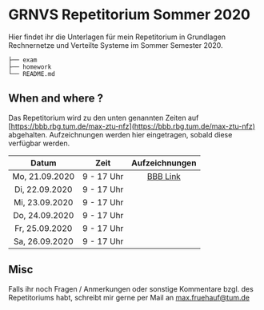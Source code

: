 # GRNVS Repetitorium Sommer 2020

Hier findet ihr die Unterlagen für mein Repetitorium in Grundlagen Rechnernetze und Verteilte Systeme im Sommer Semester 2020.

```
├── exam
├── homework
└── README.md
```

## When and where ? 

Das Repetitorium wird zu den unten genannten Zeiten auf [https://bbb.rbg.tum.de/max-ztu-nfz](https://bbb.rbg.tum.de/max-ztu-nfz) abgehalten.
Aufzeichnungen werden hier eingetragen, sobald diese verfügbar werden.


|     Datum      |    Zeit    |                                                                    Aufzeichnungen                                                                    |
| :------------: | :--------: | :--------------------------------------------------------------------------------------------------------------------------------------------------: |
| Mo, 21.09.2020 | 9 - 17 Uhr | [BBB Link](https://balancer.bbb.rbg.tum.de/playback/presentation/2.0/playback.html?meetingId=ead741bb3e819da824c27c05849a22bb73c1ab9d-1600671561105) |
| Di, 22.09.2020 | 9 - 17 Uhr |                                                                                                                                                      |
| Mi, 23.09.2020 | 9 - 17 Uhr |                                                                                                                                                      |
| Do, 24.09.2020 | 9 - 17 Uhr |                                                                                                                                                      |
| Fr, 25.09.2020 | 9 - 17 Uhr |                                                                                                                                                      |
| Sa, 26.09.2020 | 9 - 17 Uhr |                                                                                                                                                      |

## Misc

Falls ihr noch Fragen / Anmerkungen oder sonstige Kommentare bzgl. des Repetitoriums habt, schreibt mir
gerne per Mail an [max.fruehauf@tum.de](mailto:max.fruehauf@tum.de)